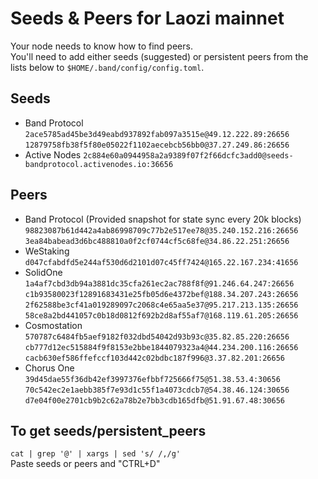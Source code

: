 # Seeds & Peers for Laozi mainnet
Your node needs to know how to find peers.  
You'll need to add either seeds (suggested) or persistent peers from the lists below to `$HOME/.band/config/config.toml`.
## Seeds
- Band Protocol  
`2ace5785ad45be3d49eabd937892fab097a3515e@49.12.222.89:26656`  
`12879758fb38f5f80e05022f1102aecebcb56bb0@37.27.249.86:26656`  
- Active Nodes
`2c884e60a0944958a2a9389f07f2f66dcfc3add0@seeds-bandprotocol.activenodes.io:36656`  

## Peers
- Band Protocol (Provided snapshot for state sync every 20k blocks) 
`98823087b61d442a4ab86998709c77b2e517ee78@35.240.152.216:26656`  
`3ea84babead3d6bc488810a0f2cf0744cf5c68fe@34.86.22.251:26656`  
- WeStaking
`d047cfabdfd5e244af530d6d2101d07c45ff7424@165.22.167.234:41656`  
- SolidOne
`1a4af7cbd3db94a3881dc35cfa261ec2ac788f8f@91.246.64.247:26656`  
`c1b93580023f12891683431e25fb05d6e4372bef@188.34.207.243:26656`  
`2f62588be3cf41a019289097c2068c4e65aa5e37@95.217.213.135:26656`  
`58ce8a2bd441057c0b18d0812f692b2d8af55af7@168.119.61.205:26656`  
- Cosmostation
`570787c6484fb5aef9182f032dbd54042d93b93c@35.82.85.220:26656`  
`cb777d12ec515884f9f8153e2bbe1844079323a4@44.234.200.116:26656`  
`cacb630ef586ffefccf103d442c02bdbc187f996@3.37.82.201:26656`  
- Chorus One
`39d45dae55f36db42ef3997376efbbf725666f75@51.38.53.4:30656`  
`70c542ec2e1aebb385f7e93d1c55f1a4073cdcb7@54.38.46.124:30656`  
`d7e04f00e2701cb9b2c62a78b2e7bb3cdb165dfb@51.91.67.48:30656`  

## To get seeds/persistent_peers
`cat | grep '@' | xargs | sed 's/ /,/g'`  
Paste seeds or peers and "CTRL+D"
